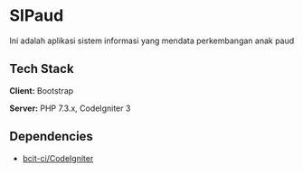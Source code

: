 # SIPaud
Ini adalah aplikasi sistem informasi yang mendata perkembangan anak paud

## Tech Stack

**Client:** Bootstrap

**Server:** PHP 7.3.x, CodeIgniter 3

## Dependencies

- [bcit-ci/CodeIgniter](https://github.com/bcit-ci/CodeIgniter)
